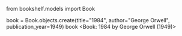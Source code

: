 from bookshelf.models import Book

book = Book.objects.create(title="1984", author="George Orwell", publication_year=1949)
book
<Book: 1984 by George Orwell (1949)>
